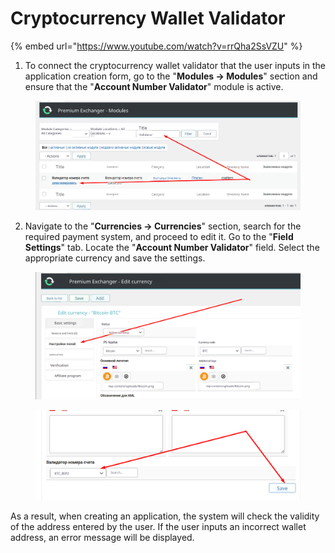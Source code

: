 # Cryptocurrency Wallet Validator

{% embed url="https://www.youtube.com/watch?v=rrQha2SsVZU" %}

1. To connect the cryptocurrency wallet validator that the user inputs in the application creation form, go to the "**Modules -> Modules**" section and ensure that the "**Account Number Validator**" module is active.

<figure><img src="../../.gitbook/assets/Screenshot_19_eng.png" alt=""><figcaption></figcaption></figure>

2. Navigate to the "**Currencies -> Currencies**" section, search for the required payment system, and proceed to edit it. Go to the "**Field Settings**" tab. Locate the "**Account Number Validator**" field. Select the appropriate currency and save the settings.

<figure><img src="../../.gitbook/assets/Screenshot_20 (4)_eng.png" alt=""><figcaption></figcaption></figure>

<figure><img src="../../.gitbook/assets/Screenshot_21 (2)_eng.png" alt=""><figcaption></figcaption></figure>

As a result, when creating an application, the system will check the validity of the address entered by the user. If the user inputs an incorrect wallet address, an error message will be displayed.